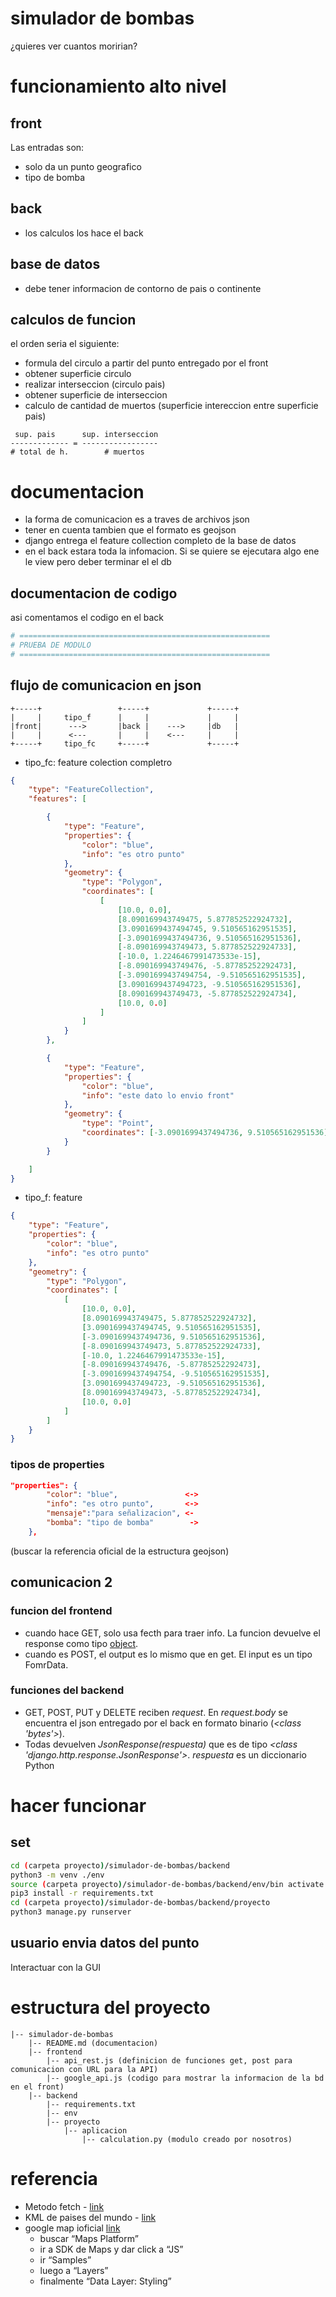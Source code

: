 # simulador de bombas
 ¿quieres ver cuantos moririan?

# funcionamiento alto nivel
## front
Las entradas son:
- solo da un punto geografico
- tipo de bomba
## back
- los calculos los hace el back
## base de datos
- debe tener informacion de contorno de pais o continente
## calculos de funcion
el orden seria el siguiente:
- formula del circulo a partir del punto entregado por el front
- obtener superficie circulo
- realizar interseccion (circulo pais)
- obtener superficie de interseccion
- calculo de cantidad de muertos (superficie intereccion entre superficie pais)

```
 sup. pais      sup. interseccion
------------- = -----------------
# total de h.        # muertos
```
# documentacion
- la forma de comunicacion es a traves de archivos json
- tener en cuenta tambien que el formato es geojson
- django entrega el feature collection completo de la base de datos
- en el back estara toda la infomacion. Si se quiere se ejecutara algo ene le view pero deber terminar el el db
## documentacion de codigo
asi comentamos el codigo en el back
```python
# ========================================================
# PRUEBA DE MODULO
# ========================================================
```

## flujo de comunicacion en json
```
+-----+                 +-----+             +-----+ 
|     |     tipo_f      |     |             |     | 
|front|      --->       |back |    --->     |db   | 
|     |      <---       |     |    <---     |     | 
+-----+     tipo_fc     +-----+             +-----+ 
```

- tipo_fc: feature colection completro

```json
{
	"type": "FeatureCollection",
	"features": [

		{
			"type": "Feature",
			"properties": {
				"color": "blue",
				"info": "es otro punto"
			},
			"geometry": {
				"type": "Polygon",
				"coordinates": [
					[
						[10.0, 0.0],
						[8.090169943749475, 5.877852522924732],
						[3.0901699437494745, 9.510565162951535],
						[-3.0901699437494736, 9.510565162951536],
						[-8.090169943749473, 5.877852522924733],
						[-10.0, 1.2246467991473533e-15],
						[-8.090169943749476, -5.87785252292473],
						[-3.0901699437494754, -9.510565162951535],
						[3.0901699437494723, -9.510565162951536],
						[8.090169943749473, -5.877852522924734],
						[10.0, 0.0]
					]
				]
			}
		},

		{
			"type": "Feature",
			"properties": {
				"color": "blue",
				"info": "este dato lo envio front"
			},
			"geometry": {
				"type": "Point",
				"coordinates": [-3.0901699437494736, 9.510565162951536]
			}
		}

	]
}
```

- tipo_f: feature

```json
{
	"type": "Feature",
	"properties": {
		"color": "blue",
		"info": "es otro punto"
	},
	"geometry": {
		"type": "Polygon",
		"coordinates": [
			[
				[10.0, 0.0],
				[8.090169943749475, 5.877852522924732],
				[3.0901699437494745, 9.510565162951535],
				[-3.0901699437494736, 9.510565162951536],
				[-8.090169943749473, 5.877852522924733],
				[-10.0, 1.2246467991473533e-15],
				[-8.090169943749476, -5.87785252292473],
				[-3.0901699437494754, -9.510565162951535],
				[3.0901699437494723, -9.510565162951536],
				[8.090169943749473, -5.877852522924734],
				[10.0, 0.0]
			]
		]
	}
}   
```
### tipos de properties
```json
"properties": {
		"color": "blue",               <->
		"info": "es otro punto",       <->
		"mensaje":"para señalizacion", <-
		"bomba": "tipo de bomba"        ->
	},
```
(buscar la referencia oficial de la estructura geojson)
## comunicacion 2
### funcion del frontend
- cuando hace GET, solo usa fecth para traer info. La funcion devuelve el response como tipo [object](https://www.w3schools.com/js/js_objects.asp).
- cuando es POST, el output es lo mismo que en get. El input es un tipo FomrData.

### funciones del backend
- GET, POST, PUT y DELETE reciben _request_. En _request.body_ se encuentra el json entregado por el back en formato binario (_<class 'bytes'>_).
- Todas devuelven _JsonResponse(respuesta)_ que es de tipo _<class 'django.http.response.JsonResponse'>_. _respuesta_ es un diccionario Python

# hacer funcionar
## set
```bash
cd (carpeta proyecto)/simulador-de-bombas/backend
python3 -m venv ./env
source (carpeta proyecto)/simulador-de-bombas/backend/env/bin activate
pip3 install -r requirements.txt
cd (carpeta proyecto)/simulador-de-bombas/backend/proyecto
python3 manage.py runserver
```
## usuario envia datos del punto
Interactuar con la GUI
# estructura del proyecto
```
|-- simulador-de-bombas
    |-- README.md (documentacion)
	|-- frontend
        |-- api_rest.js (definicion de funciones get, post para comunicacion con URL para la API)
        |-- google_api.js (codigo para mostrar la informacion de la bd en el front)
	|-- backend
        |-- requirements.txt
		|-- env
        |-- proyecto
            |-- aplicacion
	            |-- calculation.py (modulo creado por nosotros)
```

# referencia 
- Metodo fetch - [link](https://developer.mozilla.org/en-US/docs/Web/API/fetch)
- KML de paises del mundo - [link](https://laprovence.carto.com/tables/world_country_borders_kml/public/map)
- google map ioficial [link](https://developers.google.com/)
  - buscar “Maps Platform”
  - ir a SDK de Maps y dar click a “JS”
  - ir “Samples”
  - luego a “Layers”
  -  finalmente “Data Layer: Styling”

